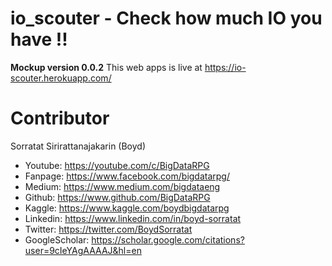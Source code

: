 # io_scouter - Check how much IO you have !!

**Mockup version 0.0.2**
This web apps is live at https://io-scouter.herokuapp.com/




# Contributor
Sorratat Sirirattanajakarin (Boyd)

- Youtube: https://youtube.com/c/BigDataRPG
- Fanpage: https://www.facebook.com/bigdatarpg/
- Medium: https://www.medium.com/bigdataeng
- Github: https://www.github.com/BigDataRPG
- Kaggle: https://www.kaggle.com/boydbigdatarpg
- Linkedin: https://www.linkedin.com/in/boyd-sorratat
- Twitter: https://twitter.com/BoydSorratat
- GoogleScholar: https://scholar.google.com/citations?user=9cIeYAgAAAAJ&hl=en




